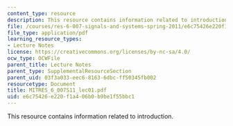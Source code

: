 ```yaml
---
content_type: resource
description: This resource contains information related to introduction.
file: /courses/res-6-007-signals-and-systems-spring-2011/e6c75426e220f1a406b0b9be1f55bbc1_MITRES_6_007S11_lec01.pdf
file_type: application/pdf
learning_resource_types:
- Lecture Notes
license: https://creativecommons.org/licenses/by-nc-sa/4.0/
ocw_type: OCWFile
parent_title: Lecture Notes
parent_type: SupplementalResourceSection
parent_uid: 03f3a033-eec6-8163-6dbc-ff50345fb002
resourcetype: Document
title: MITRES_6_007S11_lec01.pdf
uid: e6c75426-e220-f1a4-06b0-b9be1f55bbc1
---
```

This resource contains information related to introduction.